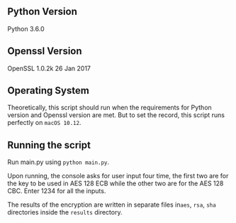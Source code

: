 ## Python Version

Python 3.6.0 



## Openssl Version

OpenSSL 1.0.2k  26 Jan 2017


## Operating System

Theoretically, this script should run when the requirements for Python version and Openssl version are met. But to set the record, this script runs perfectly on ```macOS 10.12```.


## Running the script

Run main.py using ```python main.py```. 

Upon running, the console asks for user input four time, the first two are for the key to be used in AES 128 ECB while the other two are for the AES 128 CBC. Enter 1234 for all the inputs.

The results of the encryption are written in separate files in```aes```, ```rsa```, ```sha``` directories inside the ```results``` directory.